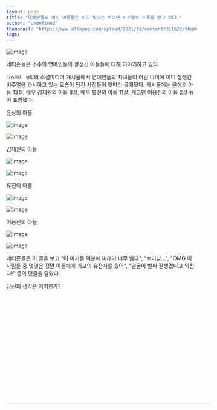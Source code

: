 ```yaml
---
layout: post
title: "연예인들의 어린 아들들은 이미 빛나는 뛰어난 비주얼로 주목을 받고 있다."
author: "undefined"
thumbnail: "https://www.allkpop.com/upload/2021/01/content/311622/thumb/1612128142-cels.jpg"
tags: 
---
```



![image](https://www.allkpop.com/upload/2021/01/content/311622/1612128142-cels.jpg)

네티즌들은 소수의 연예인들의 잘생긴 아들들에 대해 이야기하고 있다.

`디스패치 셀럽`의 소셜미디어 게시물에서 연예인들의 자녀들이 어린 나이에 이미 잘생긴 비주얼을 과시하고 있는 모습이 담긴 사진들이 잇따라 공개됐다. 게시물에는 윤상의 아들 13살, 배우 김재원의 아들 8살, 배우 류진의 아들 11살, 개그맨 이용진의 아들 2살 등이 포함됐다.

윤상의 아들

![image](https://www.allkpop.com/upload/2021/01/content/311622/1612128161-143381037-460234521822044-7157737555691254955-n.jpg)

![image](https://www.allkpop.com/upload/2021/01/content/311622/1612128161-144154919-713850935975932-1505844362325595627-n.jpg)

김재원의 아들

![image](https://www.allkpop.com/upload/2021/01/content/311622/1612128161-143643210-3352630171508907-568975001993336278-n.jpg)

![image](https://www.allkpop.com/upload/2021/01/content/311622/1612128160-143323470-103941944948516-4458799200712981517-n.jpg)

류진의 아들

![image](https://www.allkpop.com/upload/2021/01/content/311622/1612128161-144731237-722408655136628-1590565737442067610-n.jpg)

![image](https://www.allkpop.com/upload/2021/01/content/311622/1612128161-144645563-218802073227708-6859196057583042700-n.jpg)

이용진의 아들

![image](https://www.allkpop.com/upload/2021/01/content/311622/1612128161-143544660-234280894848402-933328822102487019-n.jpg)

![image](https://www.allkpop.com/upload/2021/01/content/311622/1612128161-143638807-1108511632896262-97965624837632916-n.jpg)

네티즌들은 이 글을 보고 "이 아기들 덕분에 미래가 너무 밝다", "수미남…", "OMG 이 사람들 중 몇몇은 정말 아들에게 최고의 유전자를 줬어", "얼굴이 벌써 잘생겼다고 외친다!" 등의 댓글을 달았다.

당신의 생각은 어떠한가?


<div class="video_wrapper" style="padding-top: 56.25%;">
    <iframe class="instagram-media" id="instagram-embed-0" src="https://www.instagram.com/p/CKp4URVpBU-/embed/captioned/?cr=1&amp;v=13&amp;wp=1080&amp;rd=https%3A%2F%2Fwww.allkpop.com&amp;rp=%2Farticle%2F2021%2F01%2Fyoung-sons-of-celebrities-receive-attention-for-their-remarkable-visuals-already-shining-through#%7B%22ci%22%3A0%2C%22os%22%3A2815.180000034161%2C%22ls%22%3A2401.6500000143424%2C%22le%22%3A2811.645000008866%7D" allowtransparency="true" allowfullscreen="true" frameborder="0" height="0" data-instgrm-payload-id="instagram-media-payload-0" scrolling="no" style="background: white; max-width: 540px; width: calc(100% - 2px); border-radius: 3px; border: 1px solid rgb(219, 219, 219); box-shadow: none; display: block; margin: 0px; min-width: 326px; padding: 0px; position: absolute;"></iframe>
</div>
